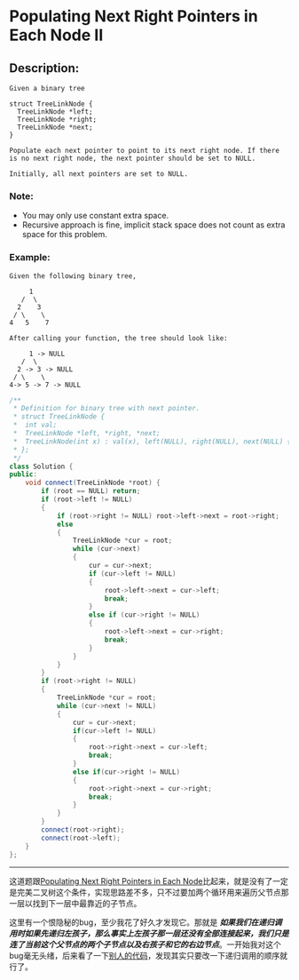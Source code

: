 # Populating Next Right Pointers in Each Node II
## Description:
```
Given a binary tree

struct TreeLinkNode {
  TreeLinkNode *left;
  TreeLinkNode *right;
  TreeLinkNode *next;
}

Populate each next pointer to point to its next right node. If there is no next right node, the next pointer should be set to NULL.

Initially, all next pointers are set to NULL.
```
### Note:

   - You may only use constant extra space.
   - Recursive approach is fine, implicit stack space does not count as extra space for this problem.

### Example:
```
Given the following binary tree,

     1
   /  \
  2    3
 / \    \
4   5    7

After calling your function, the tree should look like:

     1 -> NULL
   /  \
  2 -> 3 -> NULL
 / \    \
4-> 5 -> 7 -> NULL
```
```cpp
/**
 * Definition for binary tree with next pointer.
 * struct TreeLinkNode {
 *  int val;
 *  TreeLinkNode *left, *right, *next;
 *  TreeLinkNode(int x) : val(x), left(NULL), right(NULL), next(NULL) {}
 * };
 */
class Solution {
public:
    void connect(TreeLinkNode *root) {
        if (root == NULL) return;
        if (root->left != NULL)
        {
            if (root->right != NULL) root->left->next = root->right;
            else  
            {
                TreeLinkNode *cur = root;
                while (cur->next)
                {
                    cur = cur->next;
                    if (cur->left != NULL) 
                    {
                        root->left->next = cur->left;
                        break;
                    }
                    else if (cur->right != NULL) 
                    {
                        root->left->next = cur->right;
                        break;
                    }
                }
            }
        }
        if (root->right != NULL)
        {
            TreeLinkNode *cur = root;
            while (cur->next != NULL)
            {
                cur = cur->next;
                if(cur->left != NULL) 
                {
                    root->right->next = cur->left;
                    break;
                }
                else if(cur->right != NULL) 
                {
                    root->right->next = cur->right;
                    break;
                }
            }
        }
        connect(root->right);
        connect(root->left);
    }
};
```
***********************************
这道题跟[Populating Next Right Pointers in Each Node](https://github.com/chenfeng123456/leetcode/blob/tree/populating_next_right_pointers_in_each_node.mkd)比起来，就是没有了一定是完美二叉树这个条件，实现思路差不多，只不过要加两个循环用来遍历父节点那一层以找到下一层中最靠近的子节点。

这里有一个恨隐秘的bug，至少我花了好久才发现它。那就是
***如果我们在递归调用时如果先递归左孩子，那么事实上左孩子那一层还没有全部连接起来，我们只是连了当前这个父节点的两个子节点以及右孩子和它的右边节点***。一开始我对这个bug毫无头绪，后来看了一下[别人的代码](www.cnblogs.com/grandyang/p/4288151.html)，发现其实只要改一下递归调用的顺序就行了。